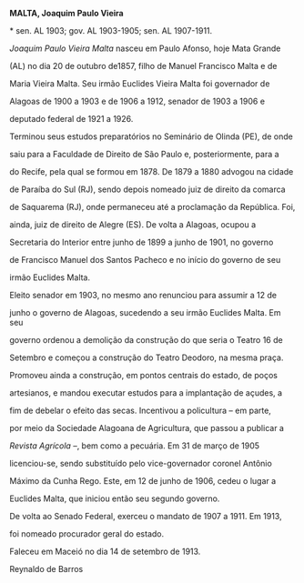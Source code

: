 **MALTA, Joaquim Paulo Vieira**



\* sen. AL 1903; gov. AL 1903-1905; sen. AL 1907-1911.



*Joaquim Paulo Vieira Malta* nasceu em Paulo Afonso, hoje Mata Grande

(AL) no dia 20 de outubro de1857, filho de Manuel Francisco Malta e de

Maria Vieira Malta. Seu irmão Euclides Vieira Malta foi governador de

Alagoas de 1900 a 1903 e de 1906 a 1912, senador de 1903 a 1906 e

deputado federal de 1921 a 1926.



Terminou seus estudos preparatórios no Seminário de Olinda (PE), de onde

saiu para a Faculdade de Direito de São Paulo e, posteriormente, para a

do Recife, pela qual se formou em 1878. De 1879 a 1880 advogou na cidade

de Paraíba do Sul (RJ), sendo depois nomeado juiz de direito da comarca

de Saquarema (RJ), onde permaneceu até a proclamação da República. Foi,

ainda, juiz de direito de Alegre (ES). De volta a Alagoas, ocupou a

Secretaria do Interior entre junho de 1899 a junho de 1901, no governo

de Francisco Manuel dos Santos Pacheco e no início do governo de seu

irmão Euclides Malta.



Eleito senador em 1903, no mesmo ano renunciou para assumir a 12 de

junho o governo de Alagoas, sucedendo a seu irmão Euclides Malta. Em seu

governo ordenou a demolição da construção do que seria o Teatro 16 de

Setembro e começou a construção do Teatro Deodoro, na mesma praça.

Promoveu ainda a construção, em pontos centrais do estado, de poços

artesianos, e mandou executar estudos para a implantação de açudes, a

fim de debelar o efeito das secas. Incentivou a policultura – em parte,

por meio da Sociedade Alagoana de Agricultura, que passou a publicar a

*Revista Agrícola* –, bem como a pecuária. Em 31 de março de 1905

licenciou-se, sendo substituído pelo vice-governador coronel Antônio

Máximo da Cunha Rego. Este, em 12 de junho de 1906, cedeu o lugar a

Euclides Malta, que iniciou então seu segundo governo.



De volta ao Senado Federal, exerceu o mandato de 1907 a 1911. Em 1913,

foi nomeado procurador geral do estado.



Faleceu em Maceió no dia 14 de setembro de 1913.



Reynaldo de Barros



